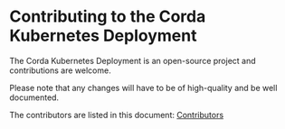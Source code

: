 # Contributing to the Corda Kubernetes Deployment

The Corda Kubernetes Deployment is an open-source project and contributions are welcome.

Please note that any changes will have to be of high-quality and be well documented.

The contributors are listed in this document: [Contributors](CONTRIBUTORS.md)
